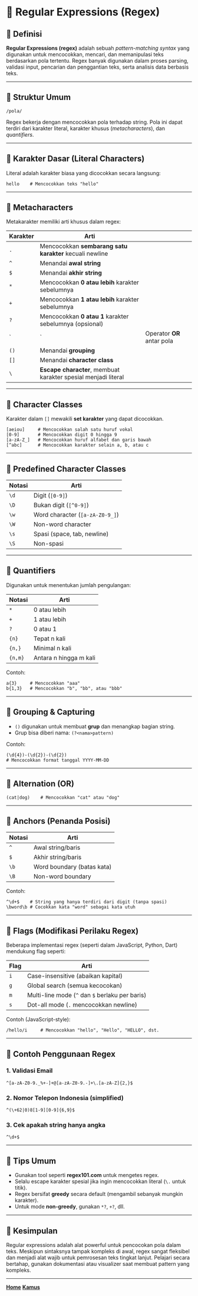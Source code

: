 # 📘 Regular Expressions (Regex)

## 🔹 Definisi

**Regular Expressions (regex)** adalah sebuah _pattern-matching syntax_ yang digunakan untuk mencocokkan, mencari, dan memanipulasi teks berdasarkan pola tertentu. Regex banyak digunakan dalam proses parsing, validasi input, pencarian dan penggantian teks, serta analisis data berbasis teks.

---

## 🔹 Struktur Umum

```regex
/pola/
```

Regex bekerja dengan mencocokkan pola terhadap string. Pola ini dapat terdiri dari karakter literal, karakter khusus (_metacharacters_), dan _quantifiers_.

---

## 🔹 Karakter Dasar (Literal Characters)

Literal adalah karakter biasa yang dicocokkan secara langsung:

```regex
hello    # Mencocokkan teks "hello"
```

---

## 🔹 Metacharacters

Metakarakter memiliki arti khusus dalam regex:

| Karakter | Arti                                                           |                            |
| -------- | -------------------------------------------------------------- | -------------------------- |
| `.`      | Mencocokkan **sembarang satu karakter** kecuali newline        |                            |
| `^`      | Menandai **awal string**                                       |                            |
| `$`      | Menandai **akhir string**                                      |                            |
| `*`      | Mencocokkan **0 atau lebih** karakter sebelumnya               |                            |
| `+`      | Mencocokkan **1 atau lebih** karakter sebelumnya               |                            |
| `?`      | Mencocokkan **0 atau 1** karakter sebelumnya (opsional)        |                            |
| \`       | \`                                                             | Operator **OR** antar pola |
| `()`     | Menandai **grouping**                                          |                            |
| `[]`     | Menandai **character class**                                   |                            |
| `\`      | **Escape character**, membuat karakter spesial menjadi literal |                            |

---

## 🔹 Character Classes

Karakter dalam `[]` mewakili **set karakter** yang dapat dicocokkan.

```regex
[aeiou]     # Mencocokkan salah satu huruf vokal
[0-9]       # Mencocokkan digit 0 hingga 9
[a-zA-Z_]   # Mencocokkan huruf alfabet dan garis bawah
[^abc]      # Mencocokkan karakter selain a, b, atau c
```

---

## 🔹 Predefined Character Classes

| Notasi | Arti                            |
| ------ | ------------------------------- |
| `\d`   | Digit (`[0-9]`)                 |
| `\D`   | Bukan digit (`[^0-9]`)          |
| `\w`   | Word character (`[a-zA-Z0-9_]`) |
| `\W`   | Non-word character              |
| `\s`   | Spasi (space, tab, newline)     |
| `\S`   | Non-spasi                       |

---

## 🔹 Quantifiers

Digunakan untuk menentukan jumlah pengulangan:

| Notasi  | Arti                   |
| ------- | ---------------------- |
| `*`     | 0 atau lebih           |
| `+`     | 1 atau lebih           |
| `?`     | 0 atau 1               |
| `{n}`   | Tepat n kali           |
| `{n,}`  | Minimal n kali         |
| `{n,m}` | Antara n hingga m kali |

Contoh:

```regex
a{3}     # Mencocokkan "aaa"
b{1,3}   # Mencocokkan "b", "bb", atau "bbb"
```

---

## 🔹 Grouping & Capturing

- `()` digunakan untuk membuat **grup** dan menangkap bagian string.
- Grup bisa diberi nama: `(?<nama>pattern)`

Contoh:

```regex
(\d{4})-(\d{2})-(\d{2})
# Mencocokkan format tanggal YYYY-MM-DD
```

---

## 🔹 Alternation (OR)

```regex
(cat|dog)    # Mencocokkan "cat" atau "dog"
```

---

## 🔹 Anchors (Penanda Posisi)

| Notasi | Arti                       |
| ------ | -------------------------- |
| `^`    | Awal string/baris          |
| `$`    | Akhir string/baris         |
| `\b`   | Word boundary (batas kata) |
| `\B`   | Non-word boundary          |

Contoh:

```regex
^\d+$    # String yang hanya terdiri dari digit (tanpa spasi)
\bword\b # Cocokkan kata "word" sebagai kata utuh
```

---

## 🔹 Flags (Modifikasi Perilaku Regex)

Beberapa implementasi regex (seperti dalam JavaScript, Python, Dart) mendukung flag seperti:

| Flag | Arti                                            |
| ---- | ----------------------------------------------- |
| `i`  | Case-insensitive (abaikan kapital)              |
| `g`  | Global search (semua kecocokan)                 |
| `m`  | Multi-line mode (`^` dan `$` berlaku per baris) |
| `s`  | Dot-all mode (`.` mencocokkan newline)          |

Contoh (JavaScript-style):

```regex
/hello/i     # Mencocokkan "hello", "Hello", "HELLO", dst.
```

---

## 🔹 Contoh Penggunaan Regex

### 1. Validasi Email

```regex
^[a-zA-Z0-9._%+-]+@[a-zA-Z0-9.-]+\.[a-zA-Z]{2,}$
```

### 2. Nomor Telepon Indonesia (simplified)

```regex
^(\+62|0)8[1-9][0-9]{6,9}$
```

### 3. Cek apakah string hanya angka

```regex
^\d+$
```

---

## 🔹 Tips Umum

- Gunakan tool seperti **regex101.com** untuk mengetes regex.
- Selalu escape karakter spesial jika ingin mencocokkan literal (`\.` untuk titik).
- Regex bersifat **greedy** secara default (mengambil sebanyak mungkin karakter).
- Untuk mode **non-greedy**, gunakan `*?`, `+?`, dll.

---

## 🔹 Kesimpulan

Regular expressions adalah alat powerful untuk pencocokan pola dalam teks. Meskipun sintaksnya tampak kompleks di awal, regex sangat fleksibel dan menjadi alat wajib untuk pemrosesan teks tingkat lanjut. Pelajari secara bertahap, gunakan dokumentasi atau visualizer saat membuat pattern yang kompleks.

---

**[Home][1]**
**[Kamus][1]**

[1]: ../../domain-spesifik/README.md
[2]:../../kamus/README.md
